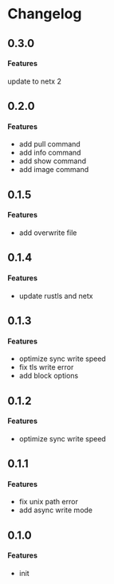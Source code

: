 # Changelog

## 0.3.0
#### Features
update to netx 2

## 0.2.0
#### Features
* add pull command
* add info command
* add show command
* add image command

## 0.1.5
#### Features
* add overwrite file

## 0.1.4
#### Features
* update rustls and netx

## 0.1.3
#### Features
* optimize sync write speed
* fix tls write error
* add block options

## 0.1.2
#### Features
* optimize sync write speed


## 0.1.1
#### Features
* fix unix path error
* add async write mode

## 0.1.0
#### Features
* init